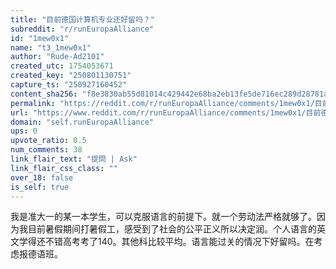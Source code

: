 ```yaml
---
title: "目前德国计算机专业还好留吗？"
subreddit: "r/runEuropaAlliance"
id: "1mew0x1"
name: "t3_1mew0x1"
author: "Rude-Ad2101"
created_utc: 1754053671
created_key: "250801130751"
capture_ts: "250927160452"
content_sha256: "f8e3830ab55d81014c429442e68ba2eb13fe5de716ec289d28781afccf309e64"
permalink: "https://reddit.com/r/runEuropaAlliance/comments/1mew0x1/目前德国计算机专业还好留吗/"
url: "https://www.reddit.com/r/runEuropaAlliance/comments/1mew0x1/目前德国计算机专业还好留吗/"
domain: "self.runEuropaAlliance"
ups: 0
upvote_ratio: 0.5
num_comments: 38
link_flair_text: "提問 | Ask"
link_flair_css_class: ""
over_18: false
is_self: true
---
```


我是准大一的某一本学生，可以克服语言的前提下。就一个劳动法严格就够了。因为我目前暑假期间打暑假工，感受到了社会的公平正义所以决定润。个人语言的英文学得还不错高考考了140。其他科比较平均。语言能过关的情况下好留吗。在考虑报德语班。
